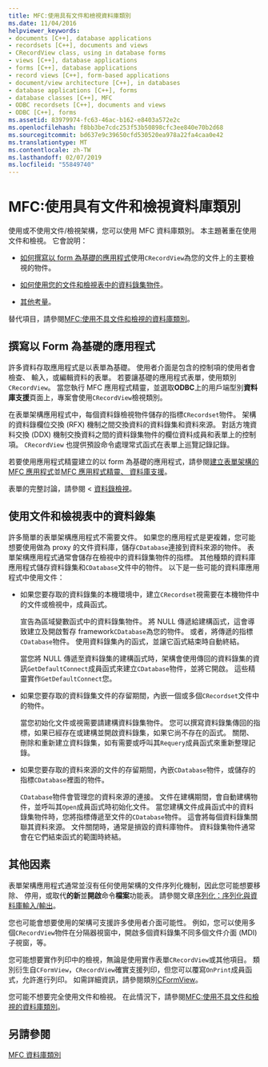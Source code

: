 ```yaml
---
title: MFC:使用具有文件和檢視資料庫類別
ms.date: 11/04/2016
helpviewer_keywords:
- documents [C++], database applications
- recordsets [C++], documents and views
- CRecordView class, using in database forms
- views [C++], database applications
- forms [C++], database applications
- record views [C++], form-based applications
- document/view architecture [C++], in databases
- database applications [C++], forms
- database classes [C++], MFC
- ODBC recordsets [C++], documents and views
- ODBC [C++], forms
ms.assetid: 83979974-fc63-46ac-b162-e8403a572e2c
ms.openlocfilehash: f8bb3be7cdc253f53b50898cfc3ee840e70b2d68
ms.sourcegitcommit: bd637e9c39650cfd530520ea978a22fa4caa0e42
ms.translationtype: MT
ms.contentlocale: zh-TW
ms.lasthandoff: 02/07/2019
ms.locfileid: "55849740"
---
```

# <a name="mfc-using-database-classes-with-documents-and-views"></a>MFC:使用具有文件和檢視資料庫類別

使用或不使用文件/檢視架構，您可以使用 MFC 資料庫類別。 本主題著重在使用文件和檢視。 它會說明：

- [如何撰寫以 form 為基礎的應用程式](#_core_writing_a_form.2d.based_application)使用`CRecordView`為您的文件上的主要檢視的物件。

- [如何使用您的文件和檢視表中的資料錄集物件](#_core_using_recordsets_in_documents_and_views)。

- [其他考量](#_core_other_factors)。

替代項目，請參閱[MFC:使用不具文件和檢視的資料庫類別](../data/mfc-using-database-classes-without-documents-and-views.md)。

##  <a name="_core_writing_a_form.2d.based_application"></a> 撰寫以 Form 為基礎的應用程式

許多資料存取應用程式是以表單為基礎。 使用者介面是包含的控制項的使用者會檢查、 輸入，或編輯資料的表單。 若要讓基礎的應用程式表單，使用類別`CRecordView`。 當您執行 MFC 應用程式精靈，並選取**ODBC**上的用戶端型別**資料庫支援**頁面上，專案會使用`CRecordView`檢視類別。

在表單架構應用程式中，每個資料錄檢視物件儲存的指標`CRecordset`物件。 架構的資料錄欄位交換 (RFX) 機制之間交換資料的資料錄集和資料來源。 對話方塊資料交換 (DDX) 機制交換資料之間的資料錄集物件的欄位資料成員和表單上的控制項。 `CRecordView` 也提供預設命令處理常式函式在表單上巡覽記錄記錄。

若要使用應用程式精靈建立的以 form 為基礎的應用程式，請參閱[建立表單架構的 MFC 應用程式](../mfc/reference/creating-a-forms-based-mfc-application.md)並[MFC 應用程式精靈、 資料庫支援](../mfc/reference/database-support-mfc-application-wizard.md)。

表單的完整討論，請參閱 <<c0> [ 資料錄檢視](../data/record-views-mfc-data-access.md)。

##  <a name="_core_using_recordsets_in_documents_and_views"></a> 使用文件和檢視表中的資料錄集

許多簡單的表單架構應用程式不需要文件。 如果您的應用程式是更複雜，您可能想要使用做為 proxy 的文件資料庫，儲存`CDatabase`連接到資料來源的物件。 表單架構應用程式通常會儲存在檢視中的資料錄集物件的指標。 其他種類的資料庫應用程式儲存資料錄集和`CDatabase`文件中的物件。 以下是一些可能的資料庫應用程式中使用文件：

- 如果您要存取的資料錄集的本機環境中，建立`CRecordset`視需要在本機物件中的文件或檢視中，成員函式。

   宣告為區域變數函式中的資料錄集物件。 將 NULL 傳遞給建構函式，這會導致建立及開啟暫存 framework`CDatabase`為您的物件。 或者，將傳遞的指標`CDatabase`物件。 使用資料錄集內的函式，並讓它函式結束時自動終結。

   當您將 NULL 傳遞至資料錄集的建構函式時，架構會使用傳回的資料錄集的資訊`GetDefaultConnect`成員函式來建立`CDatabase`物件，並將它開啟。 這些精靈實作`GetDefaultConnect`您。

- 如果您要存取的資料錄集文件的存留期間，內嵌一個或多個`CRecordset`文件中的物件。

   當您初始化文件或視需要請建構資料錄集物件。 您可以撰寫資料錄集傳回的指標，如果已經存在或建構並開啟資料錄集，如果它尚不存在的函式。 關閉、 刪除和重新建立資料錄集，如有需要或呼叫其`Requery`成員函式來重新整理記錄。

- 如果您要存取的資料來源的文件的存留期間，內嵌`CDatabase`物件，或儲存的指標`CDatabase`裡面的物件。

   `CDatabase`物件會管理您的資料來源的連接。 文件在建構期間，會自動建構物件，並呼叫其`Open`成員函式時初始化文件。 當您建構文件成員函式中的資料錄集物件時，您將指標傳遞至文件的`CDatabase`物件。 這會將每個資料錄集關聯其資料來源。 文件關閉時，通常是損毀的資料庫物件。 資料錄集物件通常會在它們結束函式的範圍時終結。

##  <a name="_core_other_factors"></a> 其他因素

表單架構應用程式通常並沒有任何使用架構的文件序列化機制，因此您可能想要移除、 停用，或取代**的新**並**開啟**命令**檔案**功能表。 請參閱文章[序列化：序列化與資料庫輸入/輸出](../mfc/serialization-serialization-vs-database-input-output.md)。

您也可能會想要使用的架構可支援許多使用者介面可能性。 例如，您可以使用多個`CRecordView`物件在分隔器視窗中，開啟多個資料錄集不同多個文件介面 (MDI) 子視窗，等。

您可能想要實作列印中的檢視，無論是使用實作表單`CRecordView`或其他項目。 類別衍生自`CFormView`，`CRecordView`確實支援列印，但您可以覆寫`OnPrint`成員函式，允許進行列印。 如需詳細資訊，請參閱類別[CFormView](../mfc/reference/cformview-class.md)。

您可能不想要完全使用文件和檢視。 在此情況下，請參閱[MFC:使用不具文件和檢視的資料庫類別](../data/mfc-using-database-classes-without-documents-and-views.md)。

## <a name="see-also"></a>另請參閱

[MFC 資料庫類別](../data/mfc-database-classes-odbc-and-dao.md)
